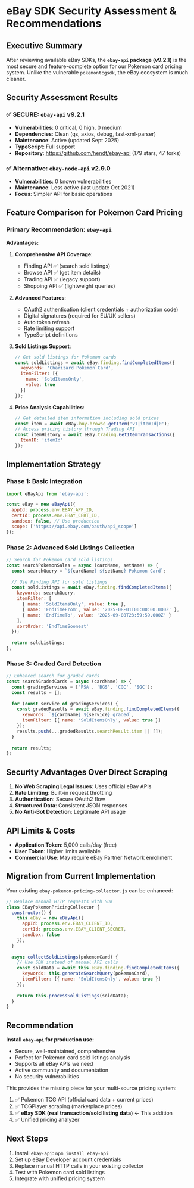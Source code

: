 # eBay SDK Security Assessment & Recommendations

## Executive Summary
After reviewing available eBay SDKs, the **`ebay-api` package (v9.2.1)** is the most secure and feature-complete option for our Pokemon card pricing system. Unlike the vulnerable `pokemontcgsdk`, the eBay ecosystem is much cleaner.

## Security Assessment Results

### ✅ SECURE: `ebay-api` v9.2.1
- **Vulnerabilities**: 0 critical, 0 high, 0 medium
- **Dependencies**: Clean (qs, axios, debug, fast-xml-parser)
- **Maintenance**: Active (updated Sept 2025)
- **TypeScript**: Full support
- **Repository**: https://github.com/hendt/ebay-api (179 stars, 47 forks)

### ✅ Alternative: `ebay-node-api` v2.9.0
- **Vulnerabilities**: 0 known vulnerabilities
- **Maintenance**: Less active (last update Oct 2021)
- **Focus**: Simpler API for basic operations

## Feature Comparison for Pokemon Card Pricing

### Primary Recommendation: `ebay-api`

**Advantages:**
1. **Comprehensive API Coverage**:
   - Finding API ✅ (search sold listings)
   - Browse API ✅ (get item details)
   - Trading API ✅ (legacy support)
   - Shopping API ✅ (lightweight queries)

2. **Advanced Features**:
   - OAuth2 authentication (client credentials + authorization code)
   - Digital signatures (required for EU/UK sellers)
   - Auto token refresh
   - Rate limiting support
   - TypeScript definitions

3. **Sold Listings Support**:
   ```javascript
   // Get sold listings for Pokemon cards
   const soldListings = await eBay.finding.findCompletedItems({
     keywords: 'Charizard Pokemon Card',
     itemFilter: [{
       name: 'SoldItemsOnly',
       value: true
     }]
   });
   ```

4. **Price Analysis Capabilities**:
   ```javascript
   // Get detailed item information including sold prices
   const item = await eBay.buy.browse.getItem('v1|itemId|0');
   // Access pricing history through Trading API
   const itemHistory = await eBay.trading.GetItemTransactions({
     ItemID: 'itemId'
   });
   ```

## Implementation Strategy

### Phase 1: Basic Integration
```javascript
import eBayApi from 'ebay-api';

const eBay = new eBayApi({
  appId: process.env.EBAY_APP_ID,
  certId: process.env.EBAY_CERT_ID,
  sandbox: false, // Use production
  scope: ['https://api.ebay.com/oauth/api_scope']
});
```

### Phase 2: Advanced Sold Listings Collection
```javascript
// Search for Pokemon card sold listings
const searchPokemonSales = async (cardName, setName) => {
  const searchQuery = `${cardName} ${setName} Pokemon Card`;
  
  // Use Finding API for sold listings
  const soldListings = await eBay.finding.findCompletedItems({
    keywords: searchQuery,
    itemFilter: [
      { name: 'SoldItemsOnly', value: true },
      { name: 'EndTimeFrom', value: '2025-08-01T00:00:00.000Z' },
      { name: 'EndTimeTo', value: '2025-09-08T23:59:59.000Z' }
    ],
    sortOrder: 'EndTimeSoonest'
  });
  
  return soldListings;
};
```

### Phase 3: Graded Card Detection
```javascript
// Enhanced search for graded cards
const searchGradedCards = async (cardName) => {
  const gradingServices = ['PSA', 'BGS', 'CGC', 'SGC'];
  const results = [];
  
  for (const service of gradingServices) {
    const gradedResults = await eBay.finding.findCompletedItems({
      keywords: `${cardName} ${service} graded`,
      itemFilter: [{ name: 'SoldItemsOnly', value: true }]
    });
    results.push(...gradedResults.searchResult.item || []);
  }
  
  return results;
};
```

## Security Advantages Over Direct Scraping

1. **No Web Scraping Legal Issues**: Uses official eBay APIs
2. **Rate Limiting**: Built-in request throttling
3. **Authentication**: Secure OAuth2 flow
4. **Structured Data**: Consistent JSON responses
5. **No Anti-Bot Detection**: Legitimate API usage

## API Limits & Costs

- **Application Token**: 5,000 calls/day (free)
- **User Token**: Higher limits available
- **Commercial Use**: May require eBay Partner Network enrollment

## Migration from Current Implementation

Your existing `ebay-pokemon-pricing-collector.js` can be enhanced:

```javascript
// Replace manual HTTP requests with SDK
class EBayPokemonPricingCollector {
  constructor() {
    this.eBay = new eBayApi({
      appId: process.env.EBAY_CLIENT_ID,
      certId: process.env.EBAY_CLIENT_SECRET,
      sandbox: false
    });
  }
  
  async collectSoldListings(pokemonCard) {
    // Use SDK instead of manual API calls
    const soldData = await this.eBay.finding.findCompletedItems({
      keywords: this.generateSearchQuery(pokemonCard),
      itemFilter: [{ name: 'SoldItemsOnly', value: true }]
    });
    
    return this.processSoldListings(soldData);
  }
}
```

## Recommendation

**Install `ebay-api` for production use:**
- Secure, well-maintained, comprehensive
- Perfect for Pokemon card sold listings analysis
- Supports all eBay APIs we need
- Active community and documentation
- No security vulnerabilities

This provides the missing piece for your multi-source pricing system:
1. ✅ Pokemon TCG API (official card data + current prices)
2. ✅ TCGPlayer scraping (marketplace prices)  
3. ✅ **eBay SDK (real transaction/sold listing data)** ← This addition
4. ✅ Unified pricing analyzer

## Next Steps

1. Install `ebay-api`: `npm install ebay-api`
2. Set up eBay Developer account credentials
3. Replace manual HTTP calls in your existing collector
4. Test with Pokemon card sold listings
5. Integrate with unified pricing system
